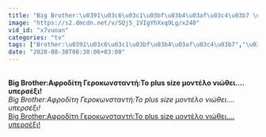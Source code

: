 ```yaml
---
title: "Big Brother:\u0391\u03c6\u03c1\u03bf\u03b4\u03af\u03c4\u03b7 \u0393\u03b5\u03c1\u03bf\u03ba\u03c9\u03bd\u03c3\u03c4\u03b1\u03bd\u03c4\u03ae:\u03a4\u03bf plus size \u03bc\u03bf\u03bd\u03c4\u03ad\u03bb\u03bf \u03bd\u03b9\u03ce\u03b8\u03b5\u03b9\u2026. \u03c5\u03c0\u03b5\u03c1\u03c3\u03ad\u03be\u03b9!"
image: "https://s2.dmcdn.net/v/SQj5_1VIgYhXxq9Lg/x240"
vid_id: "x7vuoan"
categories: "tv"
tags: ["Brother:\u0391\u03c6\u03c1\u03bf\u03b4\u03af\u03c4\u03b7","\u0393\u03b5\u03c1\u03bf\u03ba\u03c9\u03bd\u03c3\u03c4\u03b1\u03bd\u03c4\u03ae:\u03a4\u03bf","\u03bc\u03bf\u03bd\u03c4\u03ad\u03bb\u03bf"]
date: "2020-08-30T08:38:06+03:00"
---
```

<br><b>Big Brother:Αφροδίτη Γεροκωνσταντή:Το plus size μοντέλο νιώθει…. υπερσέξι!</b><br> <i>Big Brother:Αφροδίτη Γεροκωνσταντή:Το plus size μοντέλο νιώθει…. υπερσέξι!</i><br> <u>Big Brother:Αφροδίτη Γεροκωνσταντή:Το plus size μοντέλο νιώθει…. υπερσέξι!</u>
